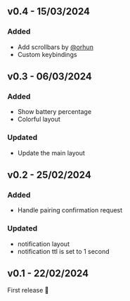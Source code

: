 ## v0.4 - 15/03/2024

### Added

- Add scrollbars by [@orhun](https://github.com/orhun/)
- Custom keybindings

## v0.3 - 06/03/2024

### Added

- Show battery percentage
- Colorful layout

### Updated

- Update the main layout

## v0.2 - 25/02/2024

### Added

- Handle pairing confirmation request

### Updated

- notification layout
- notification ttl is set to 1 second

## v0.1 - 22/02/2024

First release 🎉
